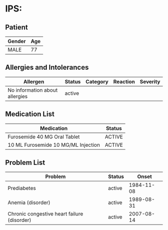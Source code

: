 # IPS:

## Patient

|Gender|Age|
|---|---|
|MALE|77|

## Allergies and Intolerances

|Allergen|Status|Category|Reaction|Severity|
|---|---|---|---|---|
|No information about allergies|active||||

## Medication List

|Medication|Status|
|---|---|
|Furosemide 40 MG Oral Tablet|ACTIVE|
|10 ML Furosemide 10 MG/ML Injection|ACTIVE|

## Problem List

|Problem|Status|Onset|
|---|---|---|
|Prediabetes|active|1984-11-08|
|Anemia (disorder)|active|1989-08-31|
|Chronic congestive heart failure (disorder)|active|2007-08-14|
